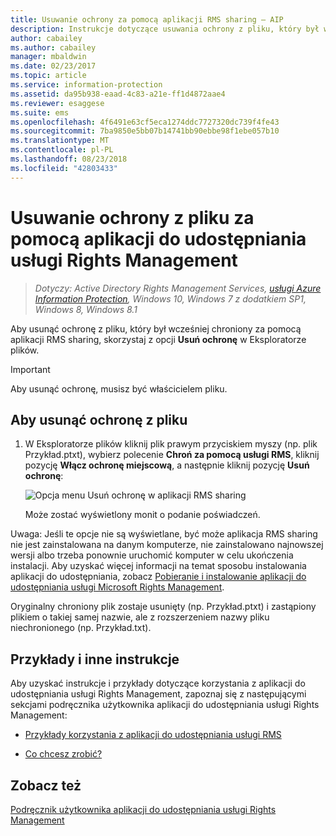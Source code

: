 ```yaml
---
title: Usuwanie ochrony za pomocą aplikacji RMS sharing — AIP
description: Instrukcje dotyczące usuwania ochrony z pliku, który był wcześniej chroniony za pomocą aplikacji RMS sharing.
author: cabailey
ms.author: cabailey
manager: mbaldwin
ms.date: 02/23/2017
ms.topic: article
ms.service: information-protection
ms.assetid: da95b938-eaad-4c83-a21e-ff1d4872aae4
ms.reviewer: esaggese
ms.suite: ems
ms.openlocfilehash: 4f6491e63cf5eca1274ddc7727320dc739f4fe43
ms.sourcegitcommit: 7ba9850e5bb07b14741bb90ebbe98f1ebe057b10
ms.translationtype: MT
ms.contentlocale: pl-PL
ms.lasthandoff: 08/23/2018
ms.locfileid: "42803433"
---
```

# <a name="remove-protection-from-a-file-by-using-the-rights-management-sharing-application"></a>Usuwanie ochrony z pliku za pomocą aplikacji do udostępniania usługi Rights Management

>*Dotyczy: Active Directory Rights Management Services, [usługi Azure Information Protection](https://azure.microsoft.com/pricing/details/information-protection), Windows 10, Windows 7 z dodatkiem SP1, Windows 8, Windows 8.1*

Aby usunąć ochronę z pliku, który był wcześniej chroniony za pomocą aplikacji RMS sharing, skorzystaj z opcji **Usuń ochronę** w Eksploratorze plików.

> [!IMPORTANT]
> Aby usunąć ochronę, musisz być właścicielem pliku.

## <a name="to-remove-protection-from-a-file"></a>Aby usunąć ochronę z pliku

1.  W Eksploratorze plików kliknij plik prawym przyciskiem myszy (np. plik Przykład.ptxt), wybierz polecenie **Chroń za pomocą usługi RMS**, kliknij pozycję **Włącz ochronę miejscową**, a następnie kliknij pozycję **Usuń ochronę**:

    ![Opcja menu Usuń ochronę w aplikacji RMS sharing](../media/ADRMS_MSRMSApp_RemoveProtection.png)

    Może zostać wyświetlony monit o podanie poświadczeń.

Uwaga: Jeśli te opcje nie są wyświetlane, być może aplikacja RMS sharing nie jest zainstalowana na danym komputerze, nie zainstalowano najnowszej wersji albo trzeba ponownie uruchomić komputer w celu ukończenia instalacji. Aby uzyskać więcej informacji na temat sposobu instalowania aplikacji do udostępniania, zobacz [Pobieranie i instalowanie aplikacji do udostępniania usługi Microsoft Rights Management](install-sharing-app.md).

Oryginalny chroniony plik zostaje usunięty (np. Przykład.ptxt) i zastąpiony plikiem o takiej samej nazwie, ale z rozszerzeniem nazwy pliku niechronionego (np. Przykład.txt).

## <a name="examples-and-other-instructions"></a>Przykłady i inne instrukcje
Aby uzyskać instrukcje i przykłady dotyczące korzystania z aplikacji do udostępniania usługi Rights Management, zapoznaj się z następującymi sekcjami podręcznika użytkownika aplikacji do udostępniania usługi Rights Management:

-   [Przykłady korzystania z aplikacji do udostępniania usługi RMS](sharing-app-user-guide.md#examples-for-using-the-rms-sharing-application)

-   [Co chcesz zrobić?](sharing-app-user-guide.md#what-do-you-want-to-do)

## <a name="see-also"></a>Zobacz też
[Podręcznik użytkownika aplikacji do udostępniania usługi Rights Management](sharing-app-user-guide.md)
